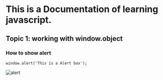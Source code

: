# This is a Documentation of learning javascript.
## Topic 1: working with window.object
### How to show alert

```
window.alert('This is a Alert box');
```
![alert](https://user-images.githubusercontent.com/95132249/143727903-72db4541-26b6-44bb-81ef-3d9a352373bc.png)

